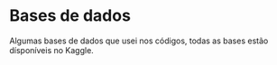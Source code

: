 # Bases de dados
Algumas bases de dados que usei nos códigos, todas as bases estão dísponíveis no Kaggle.
